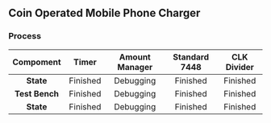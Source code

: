 ## Coin Operated Mobile Phone Charger
### **Process**

| Compoment | Timer | Amount Manager | Standard 7448 | CLK Divider |
|:----:|:----:|:----:|:----:|:----:|
| **State** | Finished | Debugging | Finished | Finished |
| **Test Bench**| Finished | Debugging| Finished | Finished |
| **State** | Finished | Debugging | Finished | Finished |